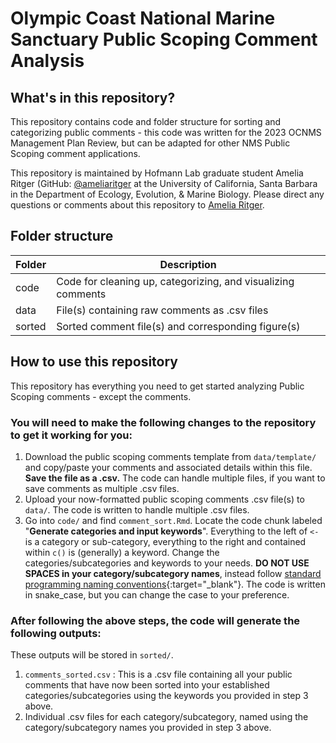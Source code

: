 # Olympic Coast National Marine Sanctuary Public Scoping Comment Analysis 

## What's in this repository?

This repository contains code and folder structure for sorting and categorizing public comments - this code was written for the 2023 OCNMS Management Plan Review, but can be adapted for other NMS Public Scoping comment applications.

This repository is maintained by Hofmann Lab graduate student Amelia Ritger (GitHub: <a href="https://github.com/ameliaritger">@ameliaritger</a> at the University of California, Santa Barbara in the Department of Ecology, Evolution, & Marine Biology. Please direct any questions or comments about this repository to [Amelia Ritger](mailto:aritger@ucsb.edu).

## Folder structure

Folder | Description 
---|-----------
code | Code for cleaning up, categorizing, and visualizing comments
data | File(s) containing raw comments as .csv files
sorted | Sorted comment file(s) and corresponding figure(s)

## How to use this repository

This repository has everything you need to get started analyzing Public Scoping comments - except the comments. 

### You will need to make the following changes to the repository to get it working for you:

1. Download the public scoping comments template from `data/template/` and copy/paste your comments and associated details within this file. **Save the file as a .csv.** The code can handle multiple files, if you want to save comments as multiple .csv files.
2. Upload your now-formatted public scoping comments .csv file(s) to `data/`. The code is written to handle multiple .csv files.
3. Go into `code/` and find `comment_sort.Rmd`. Locate the code chunk labeled "**Generate categories and input keywords**". Everything to the left of `<-` is a category or sub-category, everything to the right and contained within `c()` is (generally) a keyword. Change the categories/subcategories and keywords to your needs. **DO NOT USE SPACES in your category/subcategory names**, instead follow [standard programming naming conventions](https://www.freecodecamp.org/news/programming-naming-conventions-explained/){:target="_blank"}. The code is written in snake_case, but you can change the case to your preference. 

### After following the above steps, the code will generate the following outputs: 

These outputs will be stored in `sorted/`.

1. `comments_sorted.csv` : This is a .csv file containing all your public comments that have now been sorted into your established categories/subcategories using the keywords you provided in step 3 above.
2. Individual .csv files for each category/subcategory, named using the category/subcategory names you provided in step 3 above.